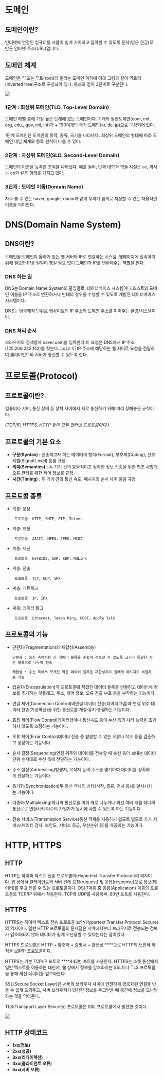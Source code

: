 # 도메인

## 도메인이란?

인터넷에 연결된 컴퓨터를 사람이 쉽게 기억하고 입력할 수 있도록 문자(영문 한글)로 만든 인터넷 주소(URL)입니다.

## **도메인 체계**

도메인은 “.”또는 루트(root)라 불리는 도메인 이하에 아래 그림과 같이 역트리(Inverted tree)구조로 구성되어 있다. 아래와 같이 3단계로 구분된다.

<img src="https://img1.daumcdn.net/thumb/R1280x0/?scode=mtistory2&fname=https%3A%2F%2Fblog.kakaocdn.net%2Fdn%2Fca0rKb%2FbtrgCE2Hhu6%2FrS3sgqr50V0VyXthdd7Td0%2Fimg.gif">

### **1단계 : 최상위 도메인(TLD, Top-Level Domain)**

도메인 레벨 중에 가장 높은 단계에 있는 도메인이다. 7 개의 일반도메인(com, net, org, edu,, gov, mil, int)과 + 190여개의 국가 도메인(kr, de, jp)으로 구성되어 있다.

1단계 도메인은 도메인의 목적, 종류, 국기를 나타낸다. 최상위 도메인의 형태에 따라 도메인 네임 체계와 등록 원칙이 다를 수 있다.

### **2단계 : 차상위 도메인(SLD, Second-Level Domain)**

도메인의 이름을 등록한 조직을 나타낸다. 예를 들어, 단과 대학과 학술 시설은 ac, 회사는 co와 같은 형태를 가지고 있다.

### **3단계 : 도메인 이름(Domain Name)**

자주 볼 수 있는 naver, google, daum과 같이 우리가 임의로 지정할 수 있는 자율적인 이름을 의미한다.



# DNS(Domain Name System)

## **DNS이란?**

도메인을 도메인이 올라가 있는 웹 서버의 IP로 연결하는 시스템. 웹페이지에 접속하기 위해 필요한 IP를 일일이 챙길 필요 없이 도메인과 IP를 변환해주는 역할을 한다.

### **DNS 하는 일**

DNS는 Domain Name System의 줄임말로, 데이터베이스 시스템이다.호스트의 도메인 이름을 IP 주소로 변환하거나 반대의 경우를 수행할 수 있도록 개발된 데이터베이스 시스템이다.

DNS는 범국제적 단위로 웹사이트의 IP 주소와 도메인 주소를 이어주는 환경/시스템이다.

### **DNS 처리 순서**

브라우저의 검색창에 naver.com을 입력한다.이 요청은 DNS에서 IP 주소(125.209.222.142)를 찾는다.그리고 이 IP 주소에 해당하는 웹 서버로 요청을 전달하여 클라이언트와 서버가 통신할 수 있도록 한다.


# 프**로토콜(Protocol)**

## 프로토콜이란?

컴퓨터나 서버, 통신 장비 등 장치 사이에서 서로 통신하기 위해 미리 정해놓은 규칙이다.

*(TCP/IP, HTTPS, HTTP 등이 모두 인터넷 프로토콜이다.)*

## **프로토콜의 기본 요소**

- **구문(Syntax)** : 전송하고자 하는 데이터의 형식(Format), 부호화(Coding), 신호 레벨(Signal Level) 등을 규정
- **의미(Semantics)** : 두 기기 간의 효율적이고 정확한 정보 전송을 위한 협조 사항과 오류 관리를 위한 제어 정보를 규정
- **시간(Timing)** : 두 기기 간의 통신 속도, 메시지의 순서 제어 등을 규정

## 프로토콜 종류

- 계층: 응용

       프로토콜: HTTP, SMTP, FTP, Telnet

- 계층: 표현

       프로토콜: ASCII, MPEG, JPEG, MIDI

- 계층: 세션

       프로토콜: NetBIOS, SAP, SDP, NWLink

- 계층: 전송

       프로토콜: TCP, UDP, SPX

- 계층: 네트워크

       프로토콜: IP, IPX

- 계층: 데이터 링크

       프로토콜: Ethernet, Token Ring, FDDI, Apple Talk

## **프로토콜의 기능**

- 단편화(Fragmentation)와 재합성(Assembly)

      단편화 : 송신 측에서는 긴 데이터 블록을 손쉽게 전송할 수 있도록 크기가 똑같은 작은 블록으로 나누어 전송

      재합성 : 수신 측에서 쪼개진 작은 데이터 블록을 재합성하여 원래의 메시지로 복원하는 기능

- 캡슐화(Encapsulation)각 프로토콜에 적합한 데이터 블록을 만들려고 데이터에 정보를 추가하는 것플래그, 주소, 제어 정보, 오류 검출 부호 등을 부착하는 기능이다.
- 연결 제어(Connection Control)비연결 데이터 전송(데이터그램)과 연결 위주 데이터 전송(가상회선)을 위한 통신로를 개설·유지·종결하는 기능이다.
- 흐름 제어(Flow Control)데이터양이나 통신속도 등이 수신 측의 처리 능력을 초과하지 않도록 조정하는 기능이다.
- 오류 제어(Error Control)데이터 전송 중 발생할 수 있는 오류나 착오 등을 검출하고 정정하는 기능이다.
- 순서 결정(Sequencing)연결 위주의 데이터를 전송할 때 송신 측이 보내는 데이터 단위 순서대로 수신 측에 전달하는 기능이다.
- 주소 설정(Addressing)발생지, 목적지 등의 주소를 명기하여 데이터를 정확하게 전달하는 기능이다.
- 동기화(Synchronization)두 통신 객체의 상태(시작, 종류, 검사 등)를 일치시키는 기능이다.
- 다중화(Multiplexing)하나의 통신로를 여러 개로 나누거나 회선 여러 개를 하나의 통신로로 변환시켜 다수의 가입자가 동시에 사할 수 있도록 하는 기능이다.
- 전송 서비스(Transmission Service)통신 객체를 사용하기 쉽도록 별도로 추가 서비스(패리티 검사, 보안도, 서비스 등급, 우선순위 등)를 제공하는 기능이다.



# HTTP, HTTPS

## **HTTP**

HTTP는 하이퍼 텍스트 전송 프로토콜의(Hypertext Transfer Protocol)의 약자이다. 웹 상에서 클라이언트와 서버 간에 요청(request) 및 응답(response)으로 정보(데이터)를 주고 받을 수 있는 프로토콜이다. OSI 7계층 중 응용(Application) 계층의 프로토콜로 TCP/IP 위에서 작동한다. TCP와 UDP를 사용하며, 80번 포트를 사용한다.

## **HTTPS**

HTTPS는 하이퍼 텍스트 전송 프로토콜 보안(Hypertext Transfer Protocol Secure)의 약자이다. 일반 HTTP 프로토콜의 문제점은 서버에서부터 브라우저로 전송되는 정보가 암호화되지 않아 데이터가 쉽게 도난당할 수 있다는다는 점이었다. 

HTTPS 프로토콜은 HTTP + 암호화 + 증명서 + 완전성 ****으로 HTTP의 보안적 약점을 보완한 프로토콜이다.

HTTPS는 기본 TCP/IP 포트로 ****443번 포트를 사용한다. HTTPS는 소켓 통신에서 일반 텍스트를 이용하는 대신에, 웹 상에서 정보를 암호화하는 SSL이나 TLS 프로토콜을 통해 세션 데이터를 암호화한다. 

SSL(Secure Socket Layer)은 서버와 브라우저 사이에 안전하게 암호화된 연결을 만들 수 있게 도와주고, 서버 브라우저가 민감한 정보를 주고받을 때 중간에 정보를 도난당하는 것을 막아준다. 

TLS(Transport Layer Security) 프로토콜은 SSL 프로토콜에서 발전한 것이다.

<img src="https://img1.daumcdn.net/thumb/R1280x0/?scode=mtistory2&fname=https%3A%2F%2Fblog.kakaocdn.net%2Fdn%2Fbrx6RF%2FbtrhetkVuNI%2F8ZWO3bctHfRohzKZo8wd9k%2Fimg.png">

## HTTP 상태코드

- **1xx(정보)**
- **2xx(성공)**
- **3xx(리다이렉션)**
- **4xx(클라이언트 오류)**
- **5xx(서버 오류)**